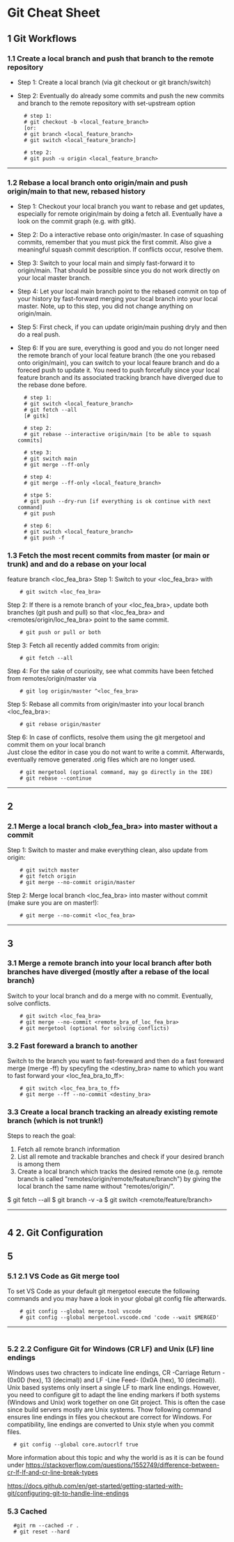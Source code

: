 <style>
   body{counter-reset: section}
   h2{counter-reset: sub-section}
   h3{counter-reset: composite}
   h4{counter-reset: detail}

   h2:before{
     counter-increment: section;
     content: counter(section) " ";
   }
   h3:before{
     counter-increment: sub-section;
     content: counter(section) "." counter(sub-section) " ";
   }
   h4:before{
     counter-increment: composite;
     content: counter(section) "." counter(sub-section) "." counter(composite) " ";
   }
   h5:before{
     counter-increment: detail;
     content: counter(section) "." counter(sub-section) "." counter(composite) "." counter(detail) " ";
   }
</style>

<body>
<H1>Git Cheat Sheet</H1>

<H2>Git Workflows</H2>

<H3>Create a local branch and push that branch to the remote repository</H3>

- Step 1: Create a local branch (via git checkout or git branch/switch)
- Step 2: Eventually do already some commits and push the new commits and branch to the remote repository   with set-upstream option
  
        # step 1:
        # git checkout -b <local_feature_branch> 
        [or: 
        # git branch <local_feature_branch> 
        # git switch <local_feature_branch>]

        # step 2:
        # git push -u origin <local_feature_branch>
<hr>

<H3>Rebase a local branch onto origin/main and push origin/main to that new, rebased history</H3>

- Step 1: Checkout your local branch you want to rebase and get updates, especially for remote origin/main by doing a fetch all. Eventually have a look on the commit graph (e.g. with gitk).
- Step 2: Do a interactive rebase onto origin/master. In case of squashing commits, remember that you must pick the first commit. Also give a meaningful squash commit description. If conflicts occur, resolve them.
- Step 3: Switch to your local main and simply fast-forward it to origin/main. That should be possible since you do not work directly on your local master branch.
- Step 4: Let your local main branch point to the rebased commit on top of your history by fast-forward merging your local branch into your local master. Note, up to this step, you did not change anything on origin/main.
- Step 5: First check, if you can update origin/main pushing dryly and then do a real push.
- Step 6: If you are sure, everything is good and you do not longer need the remote branch of your local feature branch (the one you rebased onto origin/main), you can switch to your local feaure branch and do a foreced push to update it. You need to push forcefully since your local feature branch and its associated tracking branch have diverged due to the rebase done before.
  
        # step 1:
        # git switch <local_feature_branch>
        # git fetch --all
        [# gitk]

        # step 2:
        # git rebase --interactive origin/main [to be able to squash commits]

        # step 3:
        # git switch main
        # git merge --ff-only 

        # step 4:
        # git merge --ff-only <local_feature_branch>

        # stpe 5:
        # git push --dry-run [if everything is ok continue with next command]
        # git push

        # step 6:
        # git switch <local_feature_branch>
        # git push -f 

<H3>Fetch the most recent commits from master (or main or trunk) and and do a rebase on your local</H3>

feature branch <loc_fea_bra>
Step 1: Switch to your <loc_fea_bra> with

        # git switch <loc_fea_bra> 

Step 2: If there is a remote branch of your <loc_fea_bra>, update both branches (git push and pull) so that <loc_fea_bra> and <remotes/origin/loc_fea_bra> point to the same commit.

        # git push or pull or both

Step 3: Fetch all recently added commits from origin:

        # git fetch --all

Step 4: For the sake of couriosity, see what commits have been fetched from remotes/origin/master via

        # git log origin/master ^<loc_fea_bra>

Step 5: Rebase all commits from origin/master into your local branch  <loc_fea_bra>:

        # git rebase origin/master

Step 6: In case of conflicts, resolve them using the git mergetool and commit them on your local branch     
Just close the editor in case you do not want to write a commit. Afterwards, eventually remove generated .orig files which are no longer used.

        # git mergetool (optional command, may go directly in the IDE)
        # git rebase --continue
<hr>

## <H3>Merge a local branch <lob_fea_bra> into master without a commit
Step 1: Switch to master and make everything clean, also update from origin:

        # git switch master
        # git fetch origin
        # git merge --no-commit origin/master

Step 2: Merge local branch <loc_fea_bra> into master without commit (make sure you are on master!):

        # git merge --no-commit <loc_fea_bra>
<hr>

## <H3>Merge a remote branch into your local branch after both branches have diverged (mostly after a rebase of the local branch)
Switch to your local branch and do a merge with no commit. Eventually, solve conflicts.

        # git switch <loc_fea_bra>
        # git merge --no-commit <remote_bra_of_loc_fea_bra>
        # git mergetool (optional for solving conflicts)

### Fast foreward a branch to another
Switch to the branch you want to fast-foreward and then do a fast foreward merge (merge -ff) by specyfing the <destiny_bra> name to which you want to fast forward your <loc_fea_bra_to_ff>:

        # git switch <loc_fea_bra_to_ff>
        # git merge --ff --no-commit <destiny_bra>

### Create a local branch tracking an already existing remote branch (which is not trunk!)
Steps to reach the goal:
  1. Fetch all remote branch information
  2. List all remote and trackable branches and check if your desired branch is among them 
  3. Create a local branch which tracks the desired remote one (e.g. remote branch is called "remotes/origin/remote/feature/branch") by giving the local branch the same name without "remotes/origin/".

  $ git fetch --all
  $ git branch -v -a 
  $ git switch <remote/feature/branch>
<hr>

# <H2>2. Git Configuration 

## <H3> 2.1 VS Code as Git merge tool
To set VS Code as your default git mergetool execute the following commands and you may have a look in your global git config file afterwards.

        # git config --global merge.tool vscode
        # git config --global mergetool.vscode.cmd 'code --wait $MERGED'

<hr>

# <H3> 2.2 Configure Git for Windows (CR LF) and Unix (LF) line endings
Windows uses two chracters to indicate line endings, CR -Carriage Return - (0x0D (hex), 13 (decimal)) and LF -Line Feed- (0x0A (hex), 10 (decimal)).
Unix based systems only insert a single LF to mark line endings.
However, you need to configure git to adapt the line ending markers if both systems (Windows and Unix) work together on one Git project. This is often the case since build
servers mostly are Unix systems. Thow following command ensures line endings in files you checkout are correct for Windows. For compatibility, line endings are converted to Unix style when you commit files. 

      # git config --global core.autocrlf true

More information about this topic and why the world is as it is can be found under 
  https://stackoverflow.com/questions/1552749/difference-between-cr-lf-lf-and-cr-line-break-types

  https://docs.github.com/en/get-started/getting-started-with-git/configuring-git-to-handle-line-endings

  
      
### Cached

      #git rm --cached -r .
      # git reset --hard

</body>
        

